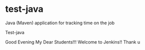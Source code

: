 # test-java
Java (Maven) application for tracking time on the job

Test-java

Good Evening My Dear Students!!! Welcome to Jenkins!!
Thank u
